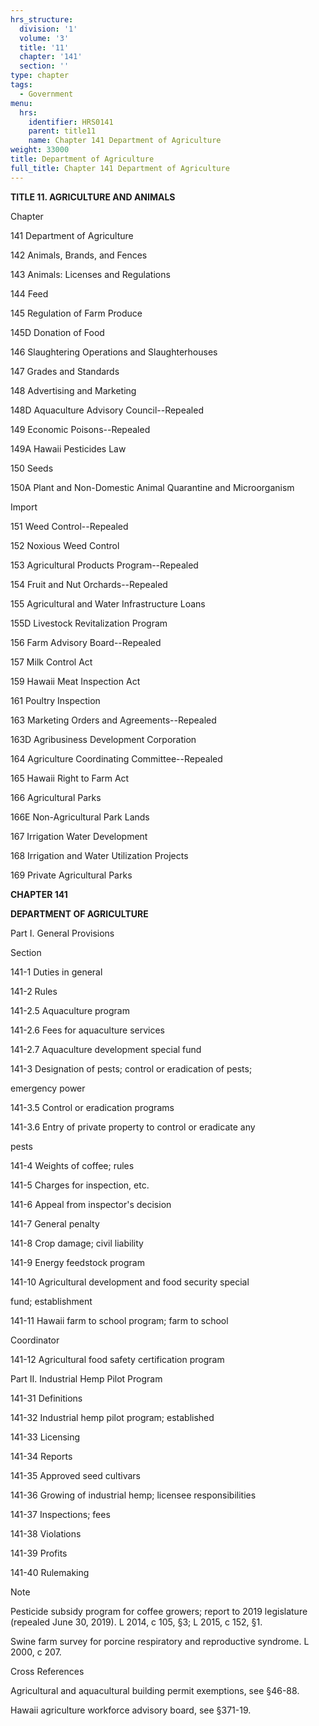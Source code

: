 ```yaml
---
hrs_structure:
  division: '1'
  volume: '3'
  title: '11'
  chapter: '141'
  section: ''
type: chapter
tags:
  - Government
menu:
  hrs:
    identifier: HRS0141
    parent: title11
    name: Chapter 141 Department of Agriculture
weight: 33000
title: Department of Agriculture
full_title: Chapter 141 Department of Agriculture
---
```

**TITLE 11\. AGRICULTURE AND ANIMALS**

Chapter

141 Department of Agriculture

142 Animals, Brands, and Fences

143 Animals: Licenses and Regulations

144 Feed

145 Regulation of Farm Produce

145D Donation of Food

146 Slaughtering Operations and Slaughterhouses

147 Grades and Standards

148 Advertising and Marketing

148D Aquaculture Advisory Council--Repealed

149 Economic Poisons--Repealed

149A Hawaii Pesticides Law

150 Seeds

150A Plant and Non-Domestic Animal Quarantine and Microorganism

Import

151 Weed Control--Repealed

152 Noxious Weed Control

153 Agricultural Products Program--Repealed

154 Fruit and Nut Orchards--Repealed

155 Agricultural and Water Infrastructure Loans

155D Livestock Revitalization Program

156 Farm Advisory Board--Repealed

157 Milk Control Act

159 Hawaii Meat Inspection Act

161 Poultry Inspection

163 Marketing Orders and Agreements--Repealed

163D Agribusiness Development Corporation

164 Agriculture Coordinating Committee--Repealed

165 Hawaii Right to Farm Act

166 Agricultural Parks

166E Non-Agricultural Park Lands

167 Irrigation Water Development

168 Irrigation and Water Utilization Projects

169 Private Agricultural Parks

**CHAPTER 141**

**DEPARTMENT OF AGRICULTURE**

Part I. General Provisions

Section

141-1 Duties in general

141-2 Rules

141-2.5 Aquaculture program

141-2.6 Fees for aquaculture services

141-2.7 Aquaculture development special fund

141-3 Designation of pests; control or eradication of pests;

emergency power

141-3.5 Control or eradication programs

141-3.6 Entry of private property to control or eradicate any

pests

141-4 Weights of coffee; rules

141-5 Charges for inspection, etc.

141-6 Appeal from inspector's decision

141-7 General penalty

141-8 Crop damage; civil liability

141-9 Energy feedstock program

141-10 Agricultural development and food security special

fund; establishment

141-11 Hawaii farm to school program; farm to school

Coordinator

141-12 Agricultural food safety certification program

Part II. Industrial Hemp Pilot Program

141-31 Definitions

141-32 Industrial hemp pilot program; established

141-33 Licensing

141-34 Reports

141-35 Approved seed cultivars

141-36 Growing of industrial hemp; licensee responsibilities

141-37 Inspections; fees

141-38 Violations

141-39 Profits

141-40 Rulemaking

Note

Pesticide subsidy program for coffee growers; report to 2019 legislature (repealed June 30, 2019). L 2014, c 105, §3; L 2015, c 152, §1.

Swine farm survey for porcine respiratory and reproductive syndrome. L 2000, c 207.

Cross References

Agricultural and aquacultural building permit exemptions, see §46-88.

Hawaii agriculture workforce advisory board, see §371-19.